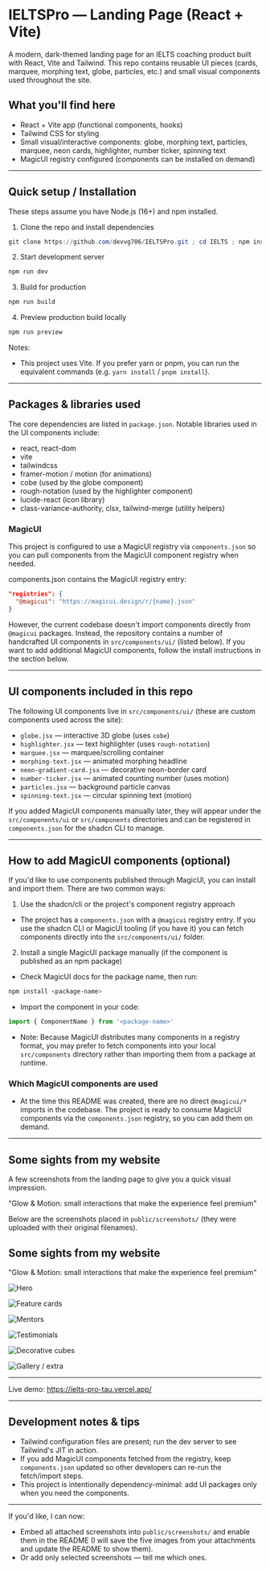 # IELTSPro — Landing Page (React + Vite)

A modern, dark-themed landing page for an IELTS coaching product built with React, Vite and Tailwind. This repo contains reusable UI pieces (cards, marquee, morphing text, globe, particles, etc.) and small visual components used throughout the site.

## What you'll find here

- React + Vite app (functional components, hooks)
- Tailwind CSS for styling
- Small visual/interactive components: globe, morphing text, particles, marquee, neon cards, highlighter, number ticker, spinning text
- MagicUI registry configured (components can be installed on demand)

---

## Quick setup / Installation

These steps assume you have Node.js (16+) and npm installed.

1. Clone the repo and install dependencies

```powershell
git clone https://github.com/devvg706/IELTSPro.git ; cd IELTS ; npm install
```

2. Start development server

```powershell
npm run dev
```

3. Build for production

```powershell
npm run build
```

4. Preview production build locally

```powershell
npm run preview
```

Notes:
- This project uses Vite. If you prefer yarn or pnpm, you can run the equivalent commands (e.g. `yarn install` / `pnpm install`).

---

## Packages & libraries used

The core dependencies are listed in `package.json`. Notable libraries used in the UI components include:

- react, react-dom
- vite
- tailwindcss
- framer-motion / motion (for animations)
- cobe (used by the globe component)
- rough-notation (used by the highlighter component)
- lucide-react (icon library)
- class-variance-authority, clsx, tailwind-merge (utility helpers)

### MagicUI

This project is configured to use a MagicUI registry via `components.json` so you can pull components from the MagicUI component registry when needed.

components.json contains the MagicUI registry entry:

```json
"registries": {
  "@magicui": "https://magicui.design/r/{name}.json"
}
```

However, the current codebase doesn't import components directly from `@magicui` packages. Instead, the repository contains a number of handcrafted UI components in `src/components/ui/` (listed below). If you want to add additional MagicUI components, follow the install instructions in the section below.

---

## UI components included in this repo

The following UI components live in `src/components/ui/` (these are custom components used across the site):

- `globe.jsx` — interactive 3D globe (uses `cobe`)
- `highlighter.jsx` — text highlighter (uses `rough-notation`)
- `marquee.jsx` — marquee/scrolling container
- `morphing-text.jsx` — animated morphing headline
- `neon-gradient-card.jsx` — decorative neon-border card
- `number-ticker.jsx` — animated counting number (uses motion)
- `particles.jsx` — background particle canvas
- `spinning-text.jsx` — circular spinning text (motion)

If you added MagicUI components manually later, they will appear under the `src/components/ui` or `src/components` directories and can be registered in `components.json` for the shadcn CLI to manage.

---

## How to add MagicUI components (optional)

If you'd like to use components published through MagicUI, you can install and import them. There are two common ways:

1) Use the shadcn/cli or the project's component registry approach

- The project has a `components.json` with a `@magicui` registry entry. If you use the shadcn CLI or MagicUI tooling (if you have it) you can fetch components directly into the `src/components/ui/` folder.

2) Install a single MagicUI package manually (if the component is published as an npm package)

- Check MagicUI docs for the package name, then run:

```powershell
npm install <package-name>
```

- Import the component in your code:

```jsx
import { ComponentName } from '<package-name>'
```

- Note: Because MagicUI distributes many components in a registry format, you may prefer to fetch components into your local `src/components` directory rather than importing them from a package at runtime.

### Which MagicUI components are used

- At the time this README was created, there are no direct `@magicui/*` imports in the codebase. The project is ready to consume MagicUI components via the `components.json` registry, so you can add them on demand.

---

## Some sights from my website

A few screenshots from the landing page to give you a quick visual impression.

"Glow & Motion: small interactions that make the experience feel premium"

Below are the screenshots placed in `public/screenshots/` (they were uploaded with their original filenames).

## Some sights from my website

"Glow & Motion: small interactions that make the experience feel premium"

![Hero](/public/screenshots/Screenshot%20(254).png)

![Feature cards](/public/screenshots/Screenshot%20(255).png)

![Mentors](/public/screenshots/Screenshot%20(256).png)

![Testimonials](/public/screenshots/Screenshot%20(257).png)

![Decorative cubes](/public/screenshots/Screenshot%20(258).png)

![Gallery / extra](/public/screenshots/Screenshot%20(259).png)

---

Live demo: https://ielts-pro-tau.vercel.app/

---

## Development notes & tips

- Tailwind configuration files are present; run the dev server to see Tailwind's JIT in action.
- If you add MagicUI components fetched from the registry, keep `components.json` updated so other developers can re-run the fetch/import steps.
- This project is intentionally dependency-minimal: add UI packages only when you need the components.

---

If you'd like, I can now:

- Embed all attached screenshots into `public/screenshots/` and enable them in the README (I will save the five images from your attachments and update the README to show them).
- Or add only selected screenshots — tell me which ones.
